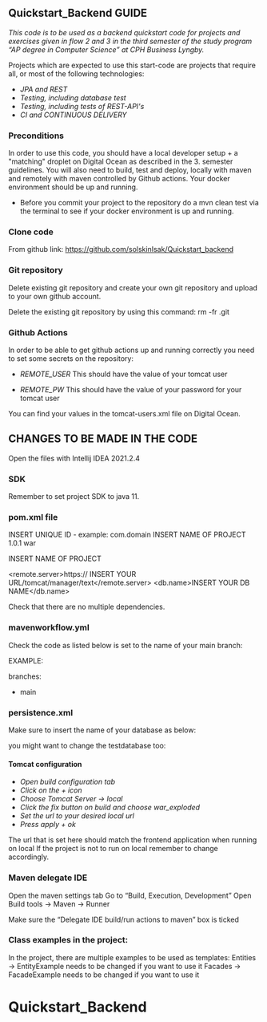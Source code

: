## Quickstart_Backend GUIDE 

*This code is to be used as a backend quickstart code for projects and exercises given 
in flow 2 and 3 in the third semester of the study program “AP degree in Computer Science” at CPH Business Lyngby.* 

Projects which are expected to use this start-code are projects that require all, or most of the following technologies:
- *JPA and REST*
- *Testing, including database test*
- *Testing, including tests of REST-API's*
- *CI and CONTINUOUS DELIVERY*

### Preconditions
In order to use this code, you should have a local developer setup + a "matching" droplet on Digital Ocean as described in the 3. semester guidelines.
You will also need to build, test and deploy, locally with maven and remotely with maven controlled by Github actions.
Your docker environment should be up and running. 

- Before you commit your project to the repository do a mvn clean test via the terminal to see if your docker environment is up and running.


### Clone code 
From github link: https://github.com/solskinIsak/Quickstart_backend 

### Git repository 
Delete existing git repository and create your own git repository and upload to your own github account. 

Delete the existing git repository by using this command: rm -fr .git  

### Github Actions
In order to be able to get github actions up and running correctly you need to set some secrets on the repository: 

- *REMOTE_USER*
This should have the value of your tomcat user 

- *REMOTE_PW*
This should have the value of your password for your tomcat user 

You can find your values in the tomcat-users.xml file on Digital Ocean.

## CHANGES TO BE MADE IN THE CODE

Open the files with Intellij IDEA 2021.2.4

### SDK
Remember to set project SDK to java 11. 

### pom.xml file 

<groupId>INSERT UNIQUE ID - example: com.domain</groupId>
<artifactId>INSERT NAME OF PROJECT</artifactId>
<version>1.0.1</version>
<packaging>war</packaging>

<name>INSERT NAME OF PROJECT</name>

<remote.server>https:// INSERT YOUR URL/tomcat/manager/text</remote.server>
<db.name>INSERT YOUR DB NAME</db.name>

Check that there are no multiple dependencies. 


### mavenworkflow.yml
Check the code as listed below is set to the name of your main branch: 

EXAMPLE: 

branches: 
 - main

### persistence.xml
Make sure to insert the name of your database as below:
<property name="javax.persistence.jdbc.url" value="jdbc:mysql://localhost:3306/INSERTYOURDBNAMEHERE?serverTimezone=UTC"/>

you might want to change the testdatabase too:

<property name="javax.persistence.jdbc.url" value="jdbc:mysql://localhost:3306/INSERTTESTDBNAMEHERE?serverTimezone=UTC"/>

#### Tomcat configuration
- *Open build configuration tab*
- *Click on the + icon* 
- *Choose Tomcat Server → local* 
- *Click the fix button on build and choose war_exploded* 
- *Set the url to your desired local url* 
- *Press apply + ok* 

The url that is set here should match the frontend application when running on local 
If the project is not to run on local remember to change accordingly. 

### Maven delegate IDE
Open the maven settings tab 
Go to “Build, Execution, Development”
Open Build tools → Maven → Runner 

Make sure the “Delegate IDE build/run actions to maven” box is ticked


### Class examples in the project:
In the project, there are multiple examples to be used as templates:
Entities -> EntityExample needs to be changed if you want to use it
Facades -> FacadeExample needs to be changed if you want to use it
# Quickstart_Backend
